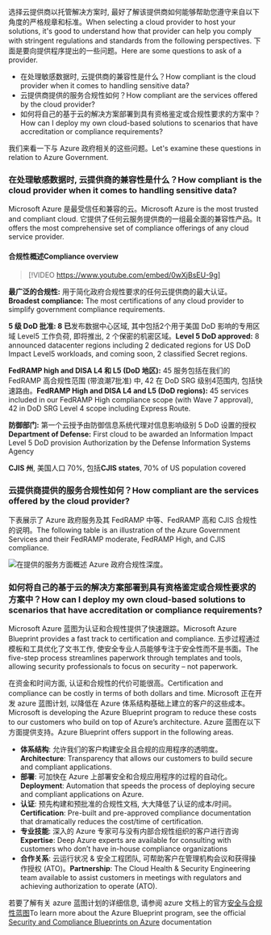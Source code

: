 <span data-ttu-id="755df-101">选择云提供商以托管解决方案时, 最好了解该提供商如何能够帮助您遵守来自以下角度的严格规章和标准。</span><span class="sxs-lookup"><span data-stu-id="755df-101">When selecting a cloud provider to host your solutions, it's good to understand how that provider can help you comply with stringent regulations and standards from the following perspectives.</span></span> <span data-ttu-id="755df-102">下面是要向提供程序提出的一些问题。</span><span class="sxs-lookup"><span data-stu-id="755df-102">Here are some questions to ask of a provider.</span></span>

- <span data-ttu-id="755df-103">在处理敏感数据时, 云提供商的兼容性是什么？</span><span class="sxs-lookup"><span data-stu-id="755df-103">How compliant is the cloud provider when it comes to handling sensitive data?</span></span>
- <span data-ttu-id="755df-104">云提供商提供的服务合规性如何？</span><span class="sxs-lookup"><span data-stu-id="755df-104">How compliant are the services offered by the cloud provider?</span></span>
- <span data-ttu-id="755df-105">如何将自己的基于云的解决方案部署到具有资格鉴定或合规性要求的方案中？</span><span class="sxs-lookup"><span data-stu-id="755df-105">How can I deploy my own cloud-based solutions to scenarios that have accreditation or compliance requirements?</span></span>

<span data-ttu-id="755df-106">我们来看一下与 Azure 政府相关的这些问题。</span><span class="sxs-lookup"><span data-stu-id="755df-106">Let's examine these questions in relation to Azure Government.</span></span> 

### <a name="how-compliant-is-the-cloud-provider-when-it-comes-to-handling-sensitive-data"></a><span data-ttu-id="755df-107">在处理敏感数据时, 云提供商的兼容性是什么？</span><span class="sxs-lookup"><span data-stu-id="755df-107">How compliant is the cloud provider when it comes to handling sensitive data?</span></span>

<span data-ttu-id="755df-108">Microsoft Azure 是最受信任和兼容的云。</span><span class="sxs-lookup"><span data-stu-id="755df-108">Microsoft Azure is the most trusted and compliant cloud.</span></span> <span data-ttu-id="755df-109">它提供了任何云服务提供商的一组最全面的兼容性产品。</span><span class="sxs-lookup"><span data-stu-id="755df-109">It offers the most comprehensive set of compliance offerings of any cloud service provider.</span></span>

#### <a name="compliance-overview"></a><span data-ttu-id="755df-110">合规性概述</span><span class="sxs-lookup"><span data-stu-id="755df-110">Compliance overview</span></span>

> [!VIDEO https://www.youtube.com/embed/0wXjBsEU-9g]

<span data-ttu-id="755df-111">**最广泛的合规性:** 用于简化政府合规性要求的任何云提供商的最大认证。</span><span class="sxs-lookup"><span data-stu-id="755df-111">**Broadest compliance:** The most certifications of any cloud provider to simplify government compliance requirements.</span></span>

<span data-ttu-id="755df-112">**5 级 DoD 批准: 8 已**发布数据中心区域, 其中包括2个用于美国 DoD 影响的专用区域 Level5 工作负荷, 即将推出, 2 个保密的机密区域。</span><span class="sxs-lookup"><span data-stu-id="755df-112">**Level 5 DoD approved:** 8 announced datacenter regions including 2 dedicated regions for US DoD Impact Level5 workloads, and coming soon, 2 classified Secret regions.</span></span>
 
<span data-ttu-id="755df-113">**FedRAMP high and DISA L4 和 L5 (DoD 地区):** 45 服务包括在我们的 FedRAMP 高合规性范围 (带浪潮7批准) 中, 42 在 DoD SRG 级别4范围内, 包括快速路由。</span><span class="sxs-lookup"><span data-stu-id="755df-113">**FedRAMP High and DISA L4 and L5 (DoD regions):** 45 services included in our FedRAMP High compliance scope (with Wave 7 approval), 42 in DoD SRG Level 4 scope including Express Route.</span></span>

<span data-ttu-id="755df-114">**防御部门:** 第一个云授予由防御信息系统代理对信息影响级别 5 DoD 设置的授权</span><span class="sxs-lookup"><span data-stu-id="755df-114">**Department of Defense:** First cloud to be awarded an Information Impact Level 5 DoD provision Authorization by the Defense Information Systems Agency</span></span>

<span data-ttu-id="755df-115">**CJIS 州**, 美国人口 70%, 包括</span><span class="sxs-lookup"><span data-stu-id="755df-115">**CJIS states**, 70% of US population covered</span></span>

### <a name="how-compliant-are-the-services-offered-by-the-cloud-provider"></a><span data-ttu-id="755df-116">云提供商提供的服务合规性如何？</span><span class="sxs-lookup"><span data-stu-id="755df-116">How compliant are the services offered by the cloud provider?</span></span>

<span data-ttu-id="755df-117">下表展示了 Azure 政府服务及其 FedRAMP 中等、FedRAMP 高和 CJIS 合规性的说明。</span><span class="sxs-lookup"><span data-stu-id="755df-117">The following table is an illustration of the Azure Government Services and their FedRAMP moderate, FedRAMP High, and CJIS compliance.</span></span> 

![在提供的服务方面概述 Azure 政府合规性深度。](../media/compliance-depth.png)


### <a name="how-can-i-deploy-my-own-cloud-based-solutions-to-scenarios-that-have-accreditation-or-compliance-requirements"></a><span data-ttu-id="755df-119">如何将自己的基于云的解决方案部署到具有资格鉴定或合规性要求的方案中？</span><span class="sxs-lookup"><span data-stu-id="755df-119">How can I deploy my own cloud-based solutions to scenarios that have accreditation or compliance requirements?</span></span>

<span data-ttu-id="755df-120">Microsoft Azure 蓝图为认证和合规性提供了快速跟踪。</span><span class="sxs-lookup"><span data-stu-id="755df-120">Microsoft Azure Blueprint provides a fast track to certification and compliance.</span></span> <span data-ttu-id="755df-121">五步过程通过模板和工具优化了文书工作, 使安全专业人员能够专注于安全性而不是书面。</span><span class="sxs-lookup"><span data-stu-id="755df-121">The five-step process streamlines paperwork through templates and tools, allowing security professionals to focus on security – not paperwork.</span></span>

<span data-ttu-id="755df-122">在资金和时间方面, 认证和合规性的代价可能很高。</span><span class="sxs-lookup"><span data-stu-id="755df-122">Certification and compliance can be costly in terms of both dollars and time.</span></span> <span data-ttu-id="755df-123">Microsoft 正在开发 azure 蓝图计划, 以降低在 Azure 体系结构基础上建立的客户的这些成本。</span><span class="sxs-lookup"><span data-stu-id="755df-123">Microsoft is developing the Azure Blueprint program to reduce these costs to our customers who build on top of Azure’s architecture.</span></span> <span data-ttu-id="755df-124">Azure 蓝图在以下方面提供支持。</span><span class="sxs-lookup"><span data-stu-id="755df-124">Azure Blueprint offers support in the following areas.</span></span> 

- <span data-ttu-id="755df-125">**体系结构**: 允许我们的客户构建安全且合规的应用程序的透明度。</span><span class="sxs-lookup"><span data-stu-id="755df-125">**Architecture**: Transparency that allows our customers to build secure and compliant applications.</span></span>
- <span data-ttu-id="755df-126">**部署**: 可加快在 Azure 上部署安全和合规应用程序的过程的自动化。</span><span class="sxs-lookup"><span data-stu-id="755df-126">**Deployment**: Automation that speeds the process of deploying secure and compliant applications on Azure.</span></span>
- <span data-ttu-id="755df-127">**认证**: 预先构建和预批准的合规性文档, 大大降低了认证的成本/时间。</span><span class="sxs-lookup"><span data-stu-id="755df-127">**Certification**: Pre-built and pre-approved compliance documentation that dramatically reduces the cost/time of certification.</span></span>
- <span data-ttu-id="755df-128">**专业技能**: 深入的 Azure 专家可与没有内部合规性组织的客户进行咨询</span><span class="sxs-lookup"><span data-stu-id="755df-128">**Expertise**: Deep Azure experts are available for consulting with customers who don’t have in-house compliance organizations</span></span>
- <span data-ttu-id="755df-129">**合作关系**: 云运行状况 & 安全工程团队, 可帮助客户在管理机构会议和获得操作授权 (ATO)。</span><span class="sxs-lookup"><span data-stu-id="755df-129">**Partnership**: The Cloud Health & Security Engineering team available to assist customers in meetings with regulators and achieving authorization to operate (ATO).</span></span>

<span data-ttu-id="755df-130">若要了解有关 azure 蓝图计划的详细信息, 请参阅 azure 文档上的官方[安全与合规性蓝图](https://servicetrust.microsoft.com/ViewPage/BlueprintOverview)</span><span class="sxs-lookup"><span data-stu-id="755df-130">To learn more about the Azure Blueprint program, see the official [Security and Compliance Blueprints on Azure](https://servicetrust.microsoft.com/ViewPage/BlueprintOverview) documentation</span></span>